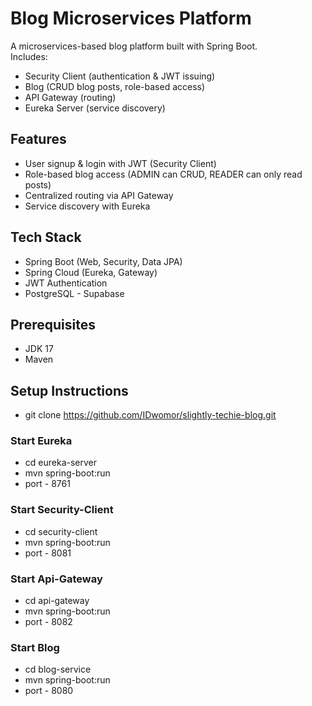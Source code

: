 # Blog Microservices Platform
A microservices-based blog platform built with Spring Boot.  
Includes:
- Security Client (authentication & JWT issuing)
- Blog (CRUD blog posts, role-based access)
- API Gateway (routing)
- Eureka Server (service discovery)


## Features
- User signup & login with JWT (Security Client)
- Role-based blog access (ADMIN can CRUD, READER can only read posts)
- Centralized routing via API Gateway
- Service discovery with Eureka

## Tech Stack
- Spring Boot (Web, Security, Data JPA)
- Spring Cloud (Eureka, Gateway)
- JWT Authentication
- PostgreSQL - Supabase

## Prerequisites
- JDK 17 
- Maven

## Setup Instructions
- git clone https://github.com/IDwomor/slightly-techie-blog.git

### Start Eureka
- cd eureka-server 
- mvn spring-boot:run
- port - 8761

### Start Security-Client
- cd security-client 
- mvn spring-boot:run
- port - 8081

### Start Api-Gateway
- cd api-gateway 
- mvn spring-boot:run
- port - 8082

### Start Blog
- cd blog-service 
- mvn spring-boot:run
- port - 8080